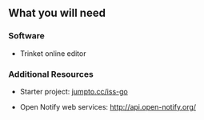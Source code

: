 

## What you will need

### Software

+ Trinket online editor

### Additional Resources

+ Starter project: <a href="jumpto.cc/iss-go" target="_blank">jumpto.cc/iss-go</a>
    
+ Open Notify web services: <a href="http://api.open-notify.org/" target="_blank">http://api.open-notify.org/</a>

